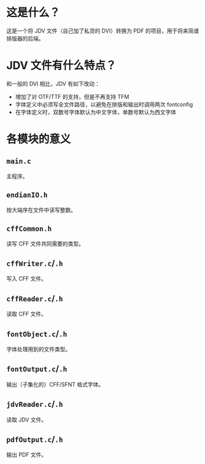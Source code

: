 # 这是什么？

这是一个将 JDV 文件（自己加了私货的 DVI）转换为 PDF 的项目，用于将来简谱排版器的后端。

# JDV 文件有什么特点？

和一般的 DVI 相比，JDV 有如下改动：

- 增加了对 OTF/TTF 的支持，但是不再支持 TFM
- 字体定义中必须写全文件路径，以避免在排版和输出时调用两次 fontconfig
- 在字体定义时，双数号字体默认为中文字体，单数号默认为西文字体

# 各模块的意义

## `main.c`
主程序。

## `endianIO.h`
按大端序在文件中读写整数。

## `cffCommon.h`
读写 CFF 文件共同需要的类型。

## `cffWriter.c`/`.h`
写入 CFF 文件。

## `cffReader.c`/`.h`
读取 CFF 文件。

## `fontObject.c`/`.h`
字体处理用到的文件类型。

## `fontOutput.c`/`.h`
输出（子集化的）CFF/SFNT 格式字体。

## `jdvReader.c`/`.h`
读取 JDV 文件。

## `pdfOutput.c`/`.h`
输出 PDF 文件。
